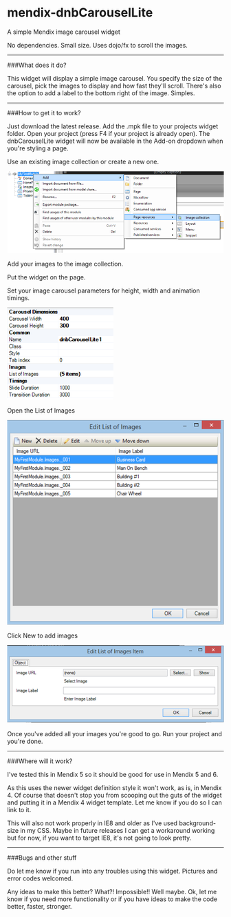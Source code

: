 # mendix-dnbCarouselLite

A simple Mendix image carousel widget

No dependencies. Small size. Uses dojo/fx to scroll the images.

----

###What does it do?

This widget will display a simple image carousel. You specify the size of the carousel, pick the images to display and how fast they'll scroll. There's also the option to add a label to the bottom right of the image. Simples.  

----

###How to get it to work?

Just download the latest release. Add the .mpk file to your projects widget folder. Open your project (press F4 if your project is already open). The dnbCarouselLite widget will now be available in the Add-on dropdown when you're styling a page.

Use an existing image collection or create a new one.

![Adding an image collection](images/AddImageCollection.png?raw=true "Adding an image collection")

Add your images to the image collection.

Put the widget on the page.

Set your image carousel parameters for height, width and animation timings.

![Image Carousel Settings](images/WidgetSettings.PNG?raw=true "Image Carousel Settings")

Open the List of Images

![Images List](images/ListOfImages.PNG?raw=true "Images List")

Click New to add images

![Add Images](images/NewImage.PNG?raw=true "Add Images")

Once you've added all your images you're good to go. Run your project and you're done.

----

###Where will it work?

I've tested this in Mendix 5 so it should be good for use in Mendix 5 and 6.

As this uses the newer widget definition style it won't work, as is, in Mendix 4. Of course that doesn't stop you from scooping out the guts of the widget and putting it in a Mendix 4 widget template. Let me know if you do so I can link to it.

This will also not work properly in IE8 and older as I've used background-size in my CSS. Maybe in future releases I can get a workaround working but for now, if you want to target IE8, it's not going to look pretty.

----

###Bugs and other stuff

Do let me know if you run into any troubles using this widget. Pictures and error codes welcomed.

Any ideas to make this better? What?! Impossible!! Well maybe. Ok, let me know if you need more functionality or if you have ideas to make the code better, faster, stronger.
